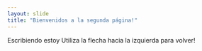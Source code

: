 ```yaml
---
layout: slide
title: "Bienvenidos a la segunda página!"
---
```

Escribiendo estoy
Utiliza la flecha hacia la izquierda para volver!
